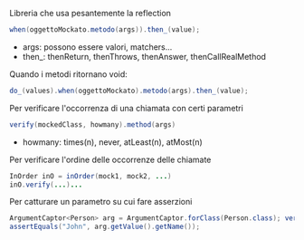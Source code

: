 Libreria che usa pesantemente la reflection

```java
when(oggettoMockato.metodo(args)).then_(value);
```

- args: possono essere valori, matchers...
- then_: thenReturn, thenThrows, thenAnswer, thenCallRealMethod

Quando i metodi ritornano void:
```java
do_(values).when(oggettoMockato).metodo(args).then_(value);
```

Per verificare l'occorrenza di una chiamata con certi parametri 
```java
verify(mockedClass, howmany).method(args)
```
- howmany: times(n), never, atLeast(n), atMost(n)

Per verificare l'ordine delle occorrenze delle chiamate
```java
InOrder inO = inOrder(mock1, mock2, ...)
inO.verify(...)...
```

Per catturare un parametro su cui fare asserzioni
```java
ArgumentCaptor<Person> arg = ArgumentCaptor.forClass(Person.class); verify(mock).doSomething(arg.capture()); 
assertEquals("John", arg.getValue().getName());
```